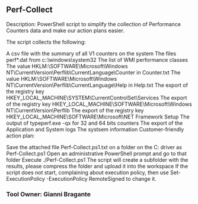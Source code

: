 ## Perf-Collect

Description:
​​​​​​​​​​​​​​​​​​​​PowerShell script to simplify the collection of Performance Counters data and make our action plans easier.​

The script collects the following:

A csv file with the summary of all V1 counters on the system
The files perf*.dat from c::\windows\system32
The list of WMI performance classes
The value HKLM:\SOFTWARE\Microsoft\Windows NT\CurrentVersion\Perflib\CurrentLanguage\Counter in Counter.txt
The value HKLM:\SOFTWARE\Microsoft\Windows NT\CurrentVersion\Perflib\CurrentLanguage\Help in Help.txt
The export of the registry key HKEY_LOCAL_MACHINE\SYSTEM\CurrentControlSet\Services
The export of the registry key HKEY_LOCAL_MACHINE\SOFTWARE\Microsoft\Windows NT\CurrentVersion\Perflib
The export of the registry key HKEY_LOCAL_MACHINE\SOFTWARE\Microsoft\NET Framework Setup
The output of typeperf.exe -qx for 32 and 64 bits counters
The export of the Application and System logs
The systsem information
Customer-friendly action plan:

Save the attached file Perf-Collect.ps1.txt on a folder on the C: driver as Perf-Collect.ps1
Open an administrative PowerShell prompt and go to that folder
Execute ./Perf-Collect.ps1
The script will create a subfolder with the results, please compress the folder and upload it into the workspace
If the script does not start, complaining about execution policy, then use Set-ExecutionPolicy -ExecutionPolicy RemoteSigned to change it.​


### Tool Owner: Gianni Bragante